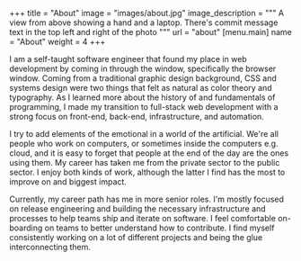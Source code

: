 +++
title = "About"
image = "images/about.jpg"
image_description = """
A view from above showing a hand and a laptop. There's commit message text in
the top left and right of the photo
"""
url = "about"
[menu.main]
name = "About"
weight = 4
+++

I am a self-taught software engineer that found my place in web development by
coming in through the window, specifically the browser window. Coming from a
traditional graphic design background, CSS and systems design were two things
that felt as natural as color theory and typography. As I learned more about the
history of and fundamentals of programming, I made my transition to full-stack
web development with a strong focus on front-end, back-end, infrastructure,
and automation.

I try to add elements of the emotional in a world of the artificial. We're all
people who work on computers, or sometimes inside the computers e.g. cloud, and
it is easy to forget that people at the end of the day are the ones using them.
My career has taken me from the private sector to the public sector. I enjoy
both kinds of work, although the latter I find has the most to improve on and
biggest impact.

Currently, my career path has me in more senior roles. I'm mostly focused on
release engineering and building the necessary infrastructure and processes to
help teams ship and iterate on software. I feel comfortable on-boarding on teams
to better understand how to contribute. I find myself consistently working on a
lot of different projects and being the glue interconnecting them.
